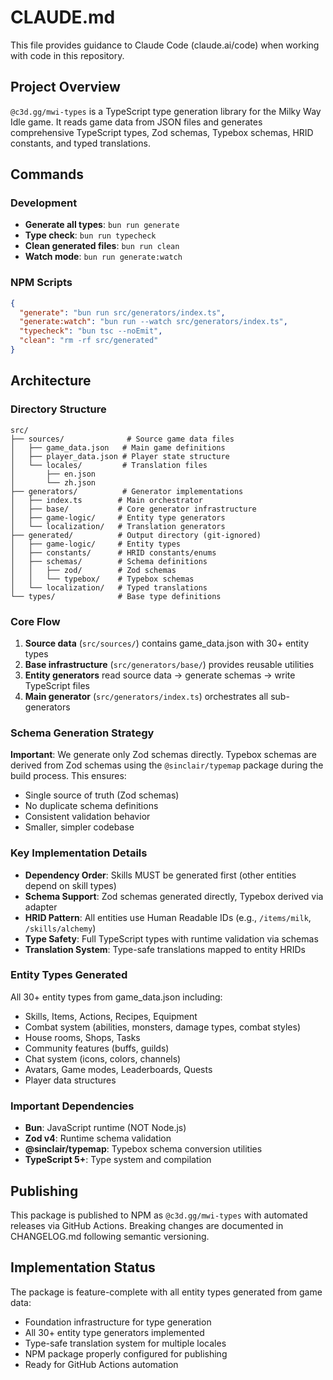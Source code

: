 # CLAUDE.md

This file provides guidance to Claude Code (claude.ai/code) when working with code in this repository.

## Project Overview

`@c3d.gg/mwi-types` is a TypeScript type generation library for the Milky Way Idle game. It reads game data from JSON files and generates comprehensive TypeScript types, Zod schemas, Typebox schemas, HRID constants, and typed translations.

## Commands

### Development

- **Generate all types**: `bun run generate`
- **Type check**: `bun run typecheck`
- **Clean generated files**: `bun run clean`
- **Watch mode**: `bun run generate:watch`

### NPM Scripts

```json
{
  "generate": "bun run src/generators/index.ts",
  "generate:watch": "bun run --watch src/generators/index.ts",
  "typecheck": "bun tsc --noEmit",
  "clean": "rm -rf src/generated"
}
```

## Architecture

### Directory Structure

```
src/
├── sources/              # Source game data files
│   ├── game_data.json   # Main game definitions
│   ├── player_data.json # Player state structure
│   └── locales/         # Translation files
│       ├── en.json
│       └── zh.json
├── generators/          # Generator implementations
│   ├── index.ts        # Main orchestrator
│   ├── base/           # Core generator infrastructure
│   ├── game-logic/     # Entity type generators
│   └── localization/   # Translation generators
├── generated/          # Output directory (git-ignored)
│   ├── game-logic/     # Entity types
│   ├── constants/      # HRID constants/enums
│   ├── schemas/        # Schema definitions
│   │   ├── zod/        # Zod schemas
│   │   └── typebox/    # Typebox schemas
│   └── localization/   # Typed translations
└── types/              # Base type definitions
```

### Core Flow

1. **Source data** (`src/sources/`) contains game_data.json with 30+ entity types
2. **Base infrastructure** (`src/generators/base/`) provides reusable utilities
3. **Entity generators** read source data → generate schemas → write TypeScript files
4. **Main generator** (`src/generators/index.ts`) orchestrates all sub-generators

### Schema Generation Strategy

**Important**: We generate only Zod schemas directly. Typebox schemas are derived from Zod schemas using the `@sinclair/typemap` package during the build process. This ensures:

- Single source of truth (Zod schemas)
- No duplicate schema definitions
- Consistent validation behavior
- Smaller, simpler codebase

### Key Implementation Details

- **Dependency Order**: Skills MUST be generated first (other entities depend on skill types)
- **Schema Support**: Zod schemas generated directly, Typebox derived via adapter
- **HRID Pattern**: All entities use Human Readable IDs (e.g., `/items/milk`, `/skills/alchemy`)
- **Type Safety**: Full TypeScript types with runtime validation via schemas
- **Translation System**: Type-safe translations mapped to entity HRIDs

### Entity Types Generated

All 30+ entity types from game_data.json including:

- Skills, Items, Actions, Recipes, Equipment
- Combat system (abilities, monsters, damage types, combat styles)
- House rooms, Shops, Tasks
- Community features (buffs, guilds)
- Chat system (icons, colors, channels)
- Avatars, Game modes, Leaderboards, Quests
- Player data structures

### Important Dependencies

- **Bun**: JavaScript runtime (NOT Node.js)
- **Zod v4**: Runtime schema validation
- **@sinclair/typemap**: Typebox schema conversion utilities
- **TypeScript 5+**: Type system and compilation

## Publishing

This package is published to NPM as `@c3d.gg/mwi-types` with automated releases via GitHub Actions. Breaking changes are documented in CHANGELOG.md following semantic versioning.

## Implementation Status

The package is feature-complete with all entity types generated from game data:

- Foundation infrastructure for type generation
- All 30+ entity type generators implemented
- Type-safe translation system for multiple locales
- NPM package properly configured for publishing
- Ready for GitHub Actions automation
